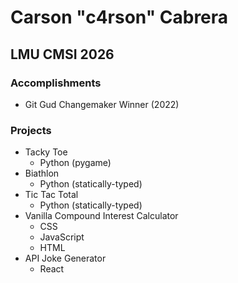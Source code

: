 # Carson "c4rson" Cabrera #
## LMU CMSI 2026 ##

### Accomplishments ###
- Git Gud Changemaker Winner (2022)

### Projects ###
- Tacky Toe
  - Python (pygame)
- Biathlon
  - Python (statically-typed)
- Tic Tac Total
  - Python (statically-typed)
- Vanilla Compound Interest Calculator
  - CSS
  - JavaScript
  - HTML
- API Joke Generator
  - React
